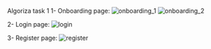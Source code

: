 Algoriza task 1 
1- Onboarding page:
![onboarding_1](https://user-images.githubusercontent.com/73462985/176495055-8e769355-b89f-4669-afae-ae8b6b80b991.png)
![onboarding_2](https://user-images.githubusercontent.com/73462985/176495082-63459ab3-4d53-4baf-8d73-194a398ad7e3.png)

2- Login page:
![login](https://user-images.githubusercontent.com/73462985/176495153-a9c75333-cdfb-411d-8afe-109098f08379.png)

3- Register page:
![register](https://user-images.githubusercontent.com/73462985/176495215-995a94f7-5a6b-4f9b-bb68-577bba9c99be.png)

